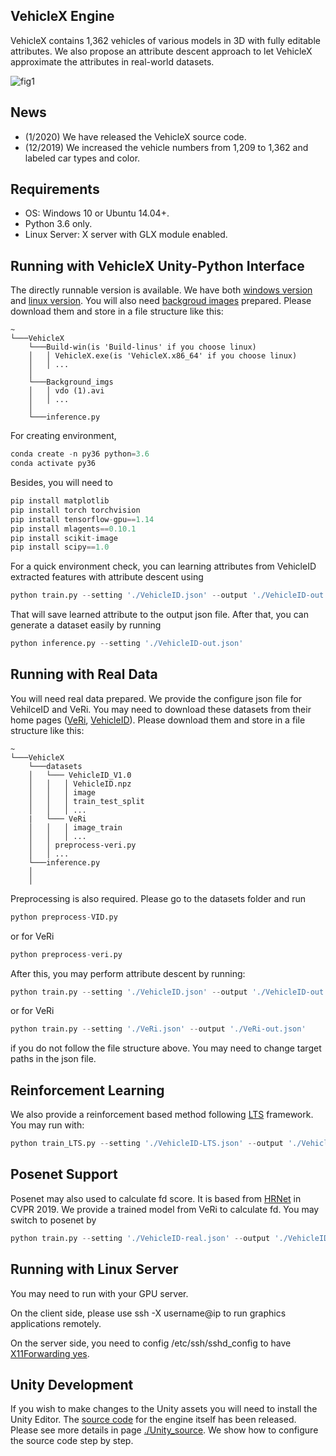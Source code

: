 ## VehicleX Engine

VehicleX contains 1,362 vehicles of various models in 3D with fully editable attributes. We also propose an attribute descent approach to let VehicleX approximate the attributes in real-world datasets.  

![fig1](https://github.com/yorkeyao/VehicleX/blob/master/VehicleX/Images/Platform.jpg)  

## News

* (1/2020) We have released the VehicleX source code.  
* (12/2019) We increased the vehicle numbers from 1,209 to 1,362 and labeled car types and color.  

## Requirements

* OS: Windows 10 or Ubuntu 14.04+.
* Python 3.6 only.
* Linux Server: X server with GLX module enabled.

## Running with VehicleX Unity-Python Interface

The directly runnable version is available. We have both [windows version](https://drive.google.com/file/d/1cLKFhXc9HhKmsh05XrWSGKDs-GZ73_Hf/view?usp=sharing) and [linux version](https://drive.google.com/file/d/1cLKFhXc9HhKmsh05XrWSGKDs-GZ73_Hf/view?usp=sharing). You will also need [backgroud images](https://drive.google.com/file/d/1dx03ijDzJkbVp0XnZbvKLTYZSYMDJHsf/view?usp=sharing) prepared. Please download them and store in a file structure like this: 

```
~
└───VehicleX
    └───Build-win(is 'Build-linus' if you choose linux)
    │   │ VehicleX.exe(is 'VehicleX.x86_64' if you choose linux)
    │   │ ...
    │
    └───Background_imgs
    │   │ vdo (1).avi
    │   │ ...
    │
    └───inference.py
```

For creating environment,

```python
conda create -n py36 python=3.6
conda activate py36
```

Besides, you will need to 

```python
pip install matplotlib
pip install torch torchvision
pip install tensorflow-gpu==1.14
pip install mlagents==0.10.1
pip install scikit-image
pip install scipy==1.0
```
For a quick environment check, you can learning attributes from VehicleID extracted features with attribute descent using

```python
python train.py --setting './VehicleID.json' --output './VehicleID-out.json'
```

That will save learned attribute to the output json file. After that, you can generate a dataset easily by running

```python
python inference.py --setting './VehicleID-out.json'
```

## Running with Real Data

You will need real data prepared. We provide the configure json file for VehilceID and VeRi. You may need to download these datasets from their home pages ([VeRi](https://github.com/JDAI-CV/VeRidataset), [VehicleID](https://www.pkuml.org/resources/pku-vehicleid.html)). Please download them and store in a file structure like this:  

```
~
└───VehicleX
    └───datasets
    │   └─── VehicleID_V1.0
    │   │   │ VehicleID.npz
    │   │   │ image
    │   │   │ train_test_split
    │   │   │ ...
    |   └─── VeRi
    │   │   │ image_train
    │   │   │ ...
    │   │ preprocess-veri.py
    │   │ ...
    └───inference.py
    │   
    │ 
```

Preprocessing is also required. Please go to the datasets folder and run 

```python
python preprocess-VID.py
```
or for VeRi
```python
python preprocess-veri.py
```
After this, you may perform attribute descent by running:

```python
python train.py --setting './VehicleID.json' --output './VehicleID-out.json'
```
or for VeRi
```python
python train.py --setting './VeRi.json' --output './VeRi-out.json'
```

if you do not follow the file structure above. You may need to change target paths in the json file. 

## Reinforcement Learning 

We also provide a reinforcement based method following [LTS](https://arxiv.org/abs/1810.02513v2) framework. You may run with:  

```python
python train_LTS.py --setting './VehicleID-LTS.json' --output './VehicleID-out.json'
```

## Posenet Support

Posenet may also used to calculate fd score. It is based from [HRNet](https://github.com/NVlabs/PAMTRI/tree/master/PoseEstNet) in CVPR 2019. We provide a trained model from VeRi to calculate fd. You may switch to posenet by

```python
python train.py --setting './VehicleID-real.json' --output './VehicleID-out.json' --FD_model 'posenet'
```

## Running with Linux Server

You may need to run with your GPU server. 

On the client side, please use ssh -X username@ip to run graphics applications remotely.  

On the server side, you need to config /etc/ssh/sshd_config to have [X11Forwarding yes](https://unix.stackexchange.com/questions/12755/how-to-forward-x-over-ssh-to-run-graphics-applications-remotely). 

## Unity Development

If you wish to make changes to the Unity assets you will need to install the Unity Editor. The [source code](https://drive.google.com/file/d/1vMqNhjTZmiFr9fAzU2HMWxqZ5-Fb_N_W/view?usp=sharing) for the engine itself has been released. Please see more details in page [./Unity_source](https://github.com/yorkeyao/VehicleX/tree/master/Unity_source). We show how to configure the source code step by step. 




